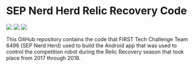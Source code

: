 # SEP Nerd Herd Relic Recovery Code
![](https://forthebadge.com/images/badges/made-with-java.svg)
![](https://forthebadge.com/images/badges/uses-js.svg)
![](https://forthebadge.com/images/badges/built-with-love.svg)

This GitHub repository contains the code that FIRST Tech Challenge Team 6496 (SEP Nerd Herd) used to build the Android app that was used to control the competition robot during the Relic Recovery season that took place from 2017 through 2018.
